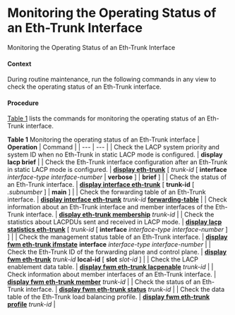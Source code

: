 Monitoring the Operating Status of an Eth-Trunk Interface
=========================================================

Monitoring the Operating Status of an Eth-Trunk Interface

#### Context

During routine maintenance, run the following commands in any view to check the operating status of an Eth-Trunk interface.


#### Procedure

[Table 1](#EN-US_TASK_0000001176661263__table883518595186) lists the commands for monitoring the operating status of an Eth-Trunk interface.

**Table 1** Monitoring the operating status of an Eth-Trunk interface
| **Operation** | Command |
| --- | --- |
| Check the LACP system priority and system ID when no Eth-Trunk in static LACP mode is configured. | **display lacp brief** |
| Check the Eth-Trunk interface configuration after an Eth-Trunk in static LACP mode is configured. | [**display eth-trunk**](cmdqueryname=display+eth-trunk) [ *trunk-id* [ **interface** *interface-type* *interface-number* | **verbose** ] | **brief** ] |
| Check the status of an Eth-Trunk interface. | [**display interface eth-trunk**](cmdqueryname=display+interface+eth-trunk) [ **trunk-id** [ *.*subnumber** ] | ****main**** ] |
| Check the forwarding table of an Eth-Trunk interface. | **[**display interface eth-trunk**](cmdqueryname=display+interface+eth-trunk+forwarding-table)** *trunk-id* **[**forwarding-table**](cmdqueryname=forwarding-table)** |
| Check information about an Eth-Trunk interface and member interfaces of the Eth-Trunk interface. | [**display eth-trunk membership**](cmdqueryname=display+eth-trunk+membership) *trunk-id* |
| Check the statistics about LACPDUs sent and received in LACP mode. | [**display lacp statistics eth-trunk**](cmdqueryname=display+lacp+statistics+eth-trunk) [ *trunk-id* [ **interface** *interface-type* *interface-number* ] ] |
| Check the management status table of an Eth-Trunk interface. | [**display fwm eth-trunk ifmstate**](cmdqueryname=display+fwm+eth-trunk+ifmstate) **interface** *interface-type* *interface-number* |
| Check the Eth-Trunk ID of the forwarding plane and control plane. | [**display fwm eth-trunk**](cmdqueryname=display+fwm+eth-trunk) *trunk-id* **local-id** [ **slot** *slot-id* ] |
| Check the LACP enablement data table. | [**display fwm eth-trunk lacpenable**](cmdqueryname=display+fwm+eth-trunk+lacpenable) *trunk-id* |
| Check information about member interfaces of an Eth-Trunk interface. | [**display fwm eth-trunk member**](cmdqueryname=display+fwm+eth-trunk+member) *trunk-id* |
| Check the status of an Eth-Trunk interface. | [**display fwm eth-trunk status**](cmdqueryname=display+fwm+eth-trunk+status) *trunk-id* |
| Check the data table of the Eth-Trunk load balancing profile. | [**display fwm eth-trunk profile**](cmdqueryname=display+fwm+eth-trunk+profile) *trunk-id* |